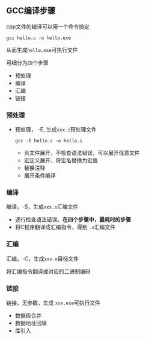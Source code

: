 ## GCC编译步骤

cpp文件的编译可以用一个命令搞定

```shell
gcc hello.c -o hello.exe
```

从而生成`hello.exe`可执行文件

可细分为四个步骤

- 预处理
- 编译
- 汇编
- 链接

### 预处理

- 预处理， -E, 生成`xxx.i`预处理文件

  ```shell
  gcc -E hello.c -o hello.i
  ```

  - 头文件展开，不检查语法错误，可以展开任意文件
  - 宏定义展开，将宏名替换为宏值
  - 替换注释
  - 展开条件编译

### 编译

编译，-S，生成`xxx.s`汇编文件

- 逐行检查语法错误。**在四个步骤中，最耗时的步骤**
- 将C程序翻译成汇编指令，得到 `.s`汇编文件



### 汇编

汇编，-C，生成`xxx.o`目标文件

将汇编指令翻译成对应的二进制编码



### 链接

链接，无参数，生成 `xxx.exe`可执行文件

- 数据段合并
- 数据地址回填
- 库引入